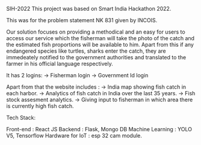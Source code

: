 SIH-2022
This project was based on Smart India Hackathon 2022.

This was for the problem statement NK 831 given by INCOIS.

Our solution focuses on providing a methodical and an easy for users to access our
service which the fisherman will take the photo of the catch and the estimated fish proportions 
will be available to him. 
Apart from this if any endangered species like turtles, sharks enter the catch, they are immedeately notified 
to the government authorities and translated to the farmer in his official language respectively.

It has 2 logins:
-> Fisherman login
-> Government Id login


Apart from that the website includes :
-> India map showing fish catch in each harbor.
-> Analytics of fish catch in India over the last 35 years.
-> Fish stock assesment analytics.
-> Giving input to fisherman in which area there is currently high fish catch.


Tech Stack:

Front-end : React JS
Backend : Flask, Mongo DB
Machine Learning : YOLO V5, Tensorflow
Hardware for IoT : esp 32 cam module.
